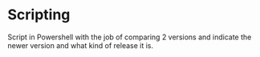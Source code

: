 # Scripting
Script in Powershell with the job of comparing 2 versions and indicate the newer version and what kind of release it is.
